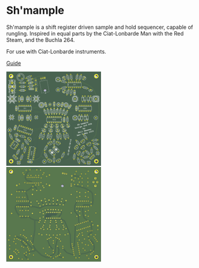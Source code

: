 Sh'mample
=========

Sh'mample is a shift register driven sample and hold sequencer, capable of rungling.
Inspired in equal parts by the Ciat-Lonbarde Man with the Red Steam, and the Buchla 264.

For use with Ciat-Lonbarde instruments.

[Guide](assets/guide.md)

<img src="assets/Shmample_fr.png" alt="Shmample Front" width=50% height=50%>
<img src="assets/Shmample_bk.png" alt="Shmample Back" width=50% height=50%>
